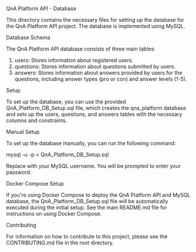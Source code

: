 
QnA Platform API - Database

This directory contains the necessary files for setting up the database for the QnA Platform API project. The database is implemented using MySQL.

Database Schema

The QnA Platform API database consists of three main tables:

1. users: Stores information about registered users.
2. questions: Stores information about questions submitted by users.
3. answers: Stores information about answers provided by users for the questions, including answer types (pro or con) and answer levels (1-5).

Setup

To set up the database, you can use the provided QnA_Platform_DB_Setup.sql file, which creates the qna_platform database and sets up the users, questions, and answers tables with the necessary columns and constraints.

Manual Setup

To set up the database manually, you can run the following command:

mysql -u <username> -p < QnA_Platform_DB_Setup.sql

Replace <username> with your MySQL username. You will be prompted to enter your password.

Docker Compose Setup

If you're using Docker Compose to deploy the QnA Platform API and MySQL database, the QnA_Platform_DB_Setup.sql file will be automatically executed during the initial setup. See the main README.md file for instructions on using Docker Compose.

Contributing

For information on how to contribute to this project, please see the CONTRIBUTING.md file in the root directory.

